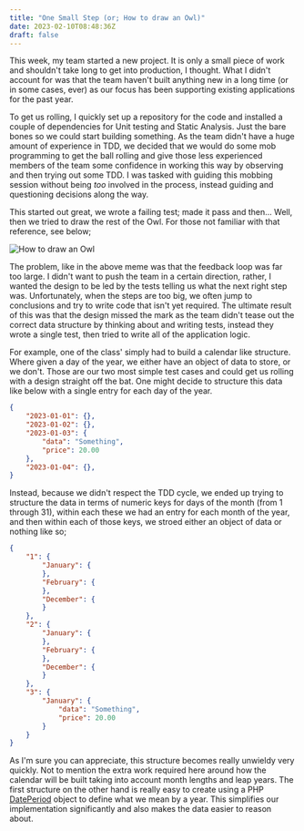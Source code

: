 ```yaml
---
title: "One Small Step (or; How to draw an Owl)"
date: 2023-02-10T08:48:36Z
draft: false
---
```


This week, my team started a new project. It is only a small piece of work and shouldn't take long to get into production, I thought.
What I didn't account for was that the team haven't built anything new in a long time (or in some cases, ever) as our focus has been
supporting existing applications for the past year.

To get us rolling, I quickly set up a repository for the code and installed a couple of dependencies for Unit testing and Static Analysis.
Just the bare bones so we could start building something. As the team didn't have a huge amount of experience in TDD, we decided that we would 
do some mob programming to get the ball rolling and give those less experienced members of the team some confidence in working this way
by observing and then trying out some TDD. I was tasked with guiding this mobbing session without being _too_ involved in the process, instead guiding
and questioning decisions along the way.

This started out great, we wrote a failing test; made it pass and then... Well, then we tried to draw the rest of the Owl. For those not 
familiar with that reference, see below;

![How to draw an Owl](/draw_an_owl.jpeg)

The problem, like in the above meme was that the feedback loop was far too large. I didn't want to push the team in a certain direction,
rather, I wanted the design to be led by the tests telling us what the next right step was. Unfortunately, when the steps are too big, we often 
jump to conclusions and try to write code that isn't yet required. The ultimate result of this was that the design missed the mark as
the team didn't tease out the correct data structure by thinking about and writing tests, instead they wrote a single test, then tried to write 
all of the application logic.

For example, one of the class' simply had to build a calendar like structure. Where given a day of the year, we either have an object of data
to store, or we don't. Those are our two most simple test cases and could get us rolling with a design straight off the bat. One might 
decide to structure this data like below with a single entry for each day of the year.

```json
{
    "2023-01-01": {},
    "2023-01-02": {},
    "2023-01-03": {
        "data": "Something",
        "price": 20.00
    },
    "2023-01-04": {},
}
```

Instead, because we didn't respect the TDD cycle, we ended up trying to structure the data in terms of numeric keys for days of the month (from
1 through 31), within each these we had an entry for each month of the year, and then within each of those keys, we stroed either an object of data
or nothing like so;

```json
{
    "1": {
        "January": {
        },
        "February": {
        },
        "December": {
        }
    },
    "2": {
        "January": {
        },
        "February": {
        },
        "December": {
        }
    },
    "3": {
        "January": {
            "data": "Something",
            "price": 20.00
        }
    }
}
```

As I'm sure you can appreciate, this structure becomes really unwieldy very quickly. Not to mention the extra work required here around how
the calendar will be built taking into account month lengths and leap years. The first structure on the other hand is really easy to create
using a PHP [DatePeriod](https://www.php.net/manual/en/class.dateperiod.php) object to define what we mean by a year. This simplifies our 
implementation significantly and also makes the data easier to reason about.
